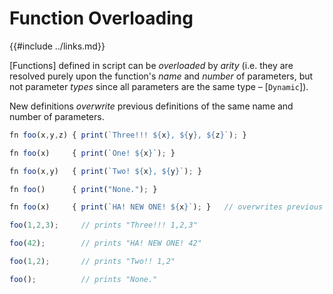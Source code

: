 Function Overloading
====================

{{#include ../links.md}}

[Functions] defined in script can be _overloaded_ by _arity_ (i.e. they are resolved purely upon the function's _name_
and _number_ of parameters, but not parameter _types_ since all parameters are the same type &ndash; [`Dynamic`]).

New definitions _overwrite_ previous definitions of the same name and number of parameters.

```js
fn foo(x,y,z) { print(`Three!!! ${x}, ${y}, ${z}`); }

fn foo(x)     { print(`One! ${x}`); }

fn foo(x,y)   { print(`Two! ${x}, ${y}`); }

fn foo()      { print("None."); }

fn foo(x)     { print(`HA! NEW ONE! ${x}`); }   // overwrites previous definition

foo(1,2,3);     // prints "Three!!! 1,2,3"

foo(42);        // prints "HA! NEW ONE! 42"

foo(1,2);       // prints "Two!! 1,2"

foo();          // prints "None."
```
